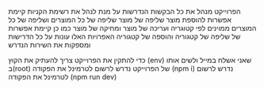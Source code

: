 הפרוייקט מנהל את כל הבקשות הנדרשות על מנת לנהל את רשימת הקניות קיימת אפשרות להוספת מוצר שליפה של מוצר שליפה של כל המוצרים ושליפה של כל המוצרים ממוינים לפי קטוגריה ועריכה של מוצר ומחיקה של מוצר כמו כן קיימת אפשרות של שליפה של קטגוריה והוספה של קטגוריה
האפרויות האלו עונות על כל הדרישות ומספקות את השירות הנדרש 

כדי להתקין את הפרוייקט צריך להעתיק את הקוץ (env) שאני אשלח במייל ולשים אותו ב(root) של הפרוייקט 
נדרש לרשום לטרמינל את הפקודה (npm i)
נדרש לרשום לטרמינל את הפקודה (npm run dev) 
